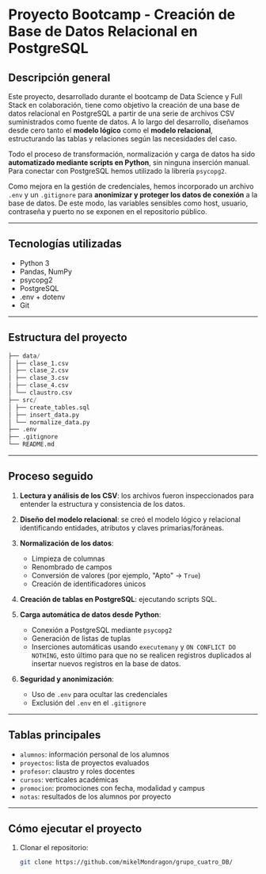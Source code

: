 # Proyecto Bootcamp - Creación de Base de Datos Relacional en PostgreSQL

## Descripción general

Este proyecto, desarrollado durante el bootcamp de Data Science y Full Stack en colaboración, tiene como objetivo la creación de una base de datos relacional en PostgreSQL a partir de una serie de archivos CSV suministrados como fuente de datos. A lo largo del desarrollo, diseñamos desde cero tanto el **modelo lógico** como el **modelo relacional**, estructurando las tablas y relaciones según las necesidades del caso.

Todo el proceso de transformación, normalización y carga de datos ha sido **automatizado mediante scripts en Python**, sin ninguna inserción manual. Para conectar con PostgreSQL hemos utilizado la librería `psycopg2`.

Como mejora en la gestión de credenciales, hemos incorporado un archivo `.env` y un `.gitignore` para **anonimizar y proteger los datos de conexión** a la base de datos. De este modo, las variables sensibles como host, usuario, contraseña y puerto no se exponen en el repositorio público.


---





## Tecnologías utilizadas

- Python 3
- Pandas, NumPy
- psycopg2
- PostgreSQL
- .env + dotenv
- Git

---



## Estructura del proyecto

```python
├── data/
│ ├── clase_1.csv
│ ├── clase_2.csv
│ ├── clase_3.csv
│ ├── clase_4.csv
│ └── claustro.csv
├── src/
│ ├── create_tables.sql
│ ├── insert_data.py
│ └── normalize_data.py
├── .env
├── .gitignore
└── README.md

```





---

## Proceso seguido

1. **Lectura y análisis de los CSV**: los archivos fueron inspeccionados para entender la estructura y consistencia de los datos.

2. **Diseño del modelo relacional**: se creó el modelo lógico y relacional identificando entidades, atributos y claves primarias/foráneas.

3. **Normalización de los datos**:
    - Limpieza de columnas
    - Renombrado de campos
    - Conversión de valores (por ejemplo, "Apto" → `True`)
    - Creación de identificadores únicos

4. **Creación de tablas en PostgreSQL**: ejecutando scripts SQL.

5. **Carga automática de datos desde Python**:
    - Conexión a PostgreSQL mediante `psycopg2`
    - Generación de listas de tuplas
    - Inserciones automáticas usando `executemany` y `ON CONFLICT DO NOTHING`, esto último para que no se realicen registros duplicados al insertar nuevos registros en la base de datos.

6. **Seguridad y anonimización**:
    - Uso de `.env` para ocultar las credenciales
    - Exclusión del `.env` en el `.gitignore`

---

## Tablas principales

- `alumnos`: información personal de los alumnos
- `proyectos`: lista de proyectos evaluados
- `profesor`: claustro y roles docentes
- `cursos`: verticales académicas
- `promocion`: promociones con fecha, modalidad y campus
- `notas`: resultados de los alumnos por proyecto

---

## Cómo ejecutar el proyecto

1. Clonar el repositorio:
   ```bash
   git clone https://github.com/mikelMondragon/grupo_cuatro_DB/
   
